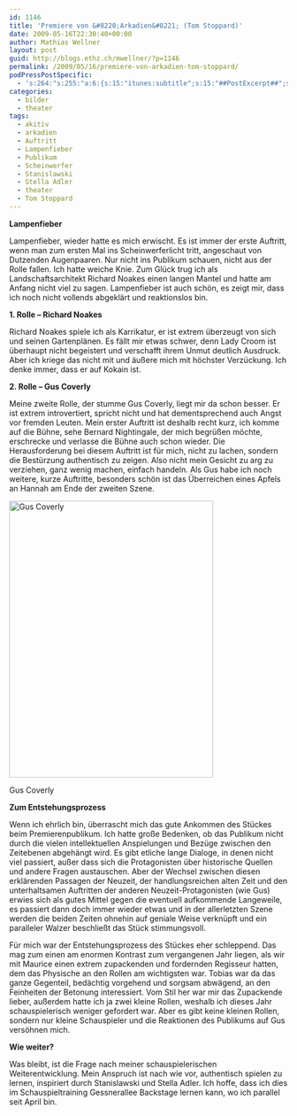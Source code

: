 ```yaml
---
id: 1146
title: 'Premiere von &#8220;Arkadien&#8221; (Tom Stoppard)'
date: 2009-05-16T22:30:40+00:00
author: Mathias Wellner
layout: post
guid: http://blogs.ethz.ch/mwellner/?p=1146
permalink: /2009/05/16/premiere-von-arkadien-tom-stoppard/
podPressPostSpecific:
  - 's:264:"s:255:"a:6:{s:15:"itunes:subtitle";s:15:"##PostExcerpt##";s:14:"itunes:summary";s:15:"##PostExcerpt##";s:15:"itunes:keywords";s:17:"##WordPressCats##";s:13:"itunes:author";s:10:"##Global##";s:15:"itunes:explicit";s:7:"Default";s:12:"itunes:block";s:7:"Default";}";";'
categories:
  - bilder
  - theater
tags:
  - akitiv
  - arkadien
  - Auftritt
  - Lampenfieber
  - Publikum
  - Scheinwerfer
  - Stanislawski
  - Stella Adler
  - theater
  - Tom Stoppard
---
```

**Lampenfieber**

Lampenfieber, wieder hatte es mich erwischt. Es ist immer der erste Auftritt, wenn man zum ersten Mal ins Scheinwerferlicht tritt, angeschaut von Dutzenden Augenpaaren. Nur nicht ins Publikum schauen, nicht aus der Rolle fallen. Ich hatte weiche Knie. Zum Glück trug ich als Landschaftsarchitekt Richard Noakes einen langen Mantel und hatte am Anfang nicht viel zu sagen. Lampenfieber ist auch schön, es zeigt mir, dass ich noch nicht vollends abgeklärt und reaktionslos bin.

**1. Rolle &#8211; Richard Noakes**

Richard Noakes spiele ich als Karrikatur, er ist extrem überzeugt von sich und seinen Gartenplänen. Es fällt mir etwas schwer, denn Lady Croom ist überhaupt nicht begeistert und verschafft ihrem Unmut deutlich Ausdruck. Aber ich kriege das nicht mit und äußere mich mit höchster Verzückung. Ich denke immer, dass er auf Kokain ist.

**2. Rolle &#8211; Gus Coverly**

Meine zweite Rolle, der stumme Gus Coverly, liegt mir da schon besser. Er ist extrem introvertiert, spricht nicht und hat dementsprechend auch Angst vor fremden Leuten. Mein erster Auftritt ist deshalb recht kurz, ich komme auf die Bühne, sehe Bernard Nightingale, der mich begrüßen möchte, erschrecke und verlasse die Bühne auch schon wieder. Die Herausforderung bei diesem Auftritt ist für mich, nicht zu lachen, sondern die Bestürzung authentisch zu zeigen. Also nicht mein Gesicht zu arg zu verziehen, ganz wenig machen, einfach handeln. Als Gus habe ich noch weitere, kurze Auftritte, besonders schön ist das Überreichen eines Apfels an Hannah am Ende der zweiten Szene.

<div style="width: 379px" class="wp-caption aligncenter">
  <a href="http://www.flickr.com/photos/mwellner/3471267835/"><img alt="Gus Coverly" src="http://farm4.static.flickr.com/3589/3471267835_205d2b54a4.jpg" title="Gus Coverly" width="369" height="500" /></a>
  
  <p class="wp-caption-text">
    Gus Coverly<br />
  </p>
</div>

**Zum Entstehungsprozess**

Wenn ich ehrlich bin, überrascht mich das gute Ankommen des Stückes beim Premierenpublikum. Ich hatte große Bedenken, ob das Publikum nicht durch die vielen intellektuellen Anspielungen und Bezüge zwischen den Zeitebenen abgehängt wird. Es gibt etliche lange Dialoge, in denen nicht viel passiert, außer dass sich die Protagonisten über historische Quellen und andere Fragen austauschen. Aber der Wechsel zwischen diesen erklärenden Passagen der Neuzeit, der handlungsreichen alten Zeit und den unterhaltsamen Auftritten der anderen Neuzeit-Protagonisten (wie Gus) erwies sich als gutes Mittel gegen die eventuell aufkommende Langeweile, es passiert dann doch immer wieder etwas und in der allerletzten Szene werden die beiden Zeiten ohnehin auf geniale Weise verknüpft und ein paralleler Walzer beschließt das Stück stimmungsvoll.

Für mich war der Entstehungsprozess des Stückes eher schleppend. Das mag zum einen am enormen Kontrast zum vergangenen Jahr liegen, als wir mit Maurice einen extrem zupackenden und fordernden Regisseur hatten, dem das Physische an den Rollen am wichtigsten war. Tobias war da das ganze Gegenteil, bedächtig vorgehend und sorgsam abwägend, an den Feinheiten der Betonung interessiert. Vom Stil her war mir das Zupackende lieber, außerdem hatte ich ja zwei kleine Rollen, weshalb ich dieses Jahr schauspielerisch weniger gefordert war. Aber es gibt keine kleinen Rollen, sondern nur kleine Schauspieler und die Reaktionen des Publikums auf Gus versöhnen mich.

**Wie weiter?**

Was bleibt, ist die Frage nach meiner schauspielerischen Weiterentwicklung. Mein Anspruch ist nach wie vor, authentisch spielen zu lernen, inspiriert durch Stanislawski und Stella Adler. Ich hoffe, dass ich dies im Schauspieltraining Gessnerallee Backstage lernen kann, wo ich parallel seit April bin.